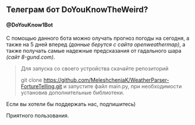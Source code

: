 ## Телеграм бот DoYouKnowTheWeird?
#### @DoYouKnow1Bot
С помощью данного бота можно олучать прогноз погоды на сегодня, а также на 5 дней вперед *(данные берутся с сайта openweathermap)*, а также получать самые надежные предсказания от гадального шара *(сайт 8-gund.com)*. </br>
>Для запуска со своего устройства скачайте репозиторий
>
> git clone https://github.com/MeleshcheniaK/WeatherParser-FortureTelling.git
> и запустите файл main.py, при необходимости установив дополнительные библиотеки.</br>

Если вы хотели бы поддержать нас, подпишитесь)

Приятного пользования.
